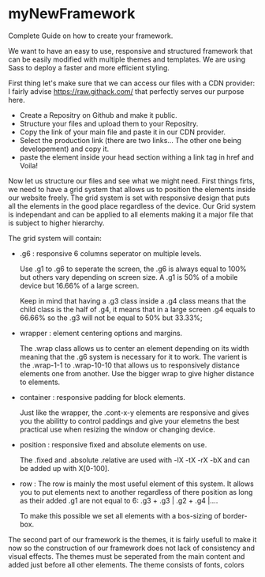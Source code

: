# myNewFramework
Complete Guide on how to create your framework.

We want to have an easy to use, responsive and structured framework that can be easily modified with multiple themes and templates. We are using Sass to deploy a faster and more efficient styling.

First thing let's make sure that we can access our files with a CDN provider: I fairly advise https://raw.githack.com/ that perfectly serves our purpose here.
- Create a Repositry on Github and make it public.
- Structure your files and upload them to your Repositry.
- Copy the link of your main file and paste it in our CDN provider.
- Select the production link (there are two links… The other one being developement) and copy it.
- paste the element inside your head section withing a link tag in href and Voila!

Now let us structure our files and see what we might need. First things firts, we need to have a grid system that allows us to position the elements inside our website freely. The grid system is set with responsive design that puts all the elements in the good place regardless of the device. Our Grid system is independant and can be applied to all elements making it a major file that is subject to higher hierarchy.

The grid system will contain:
+ .g6 : responsive 6 columns seperator on multiple levels.
    
    Use .g1 to .g6 to seperate the screen, the .g6 is always equal to 100% but others vary depending on screen size. A .g1 is 50% of a mobile device but 16.66% of a large screen.

    Keep in mind that having a .g3 class inside a .g4 class means that the child class is the half of .g4, it means that in a large screen .g4 equals to 66.66% so the .g3 will not be equal to 50% but 33.33%;

+ wrapper : element centering options and margins.

    The .wrap class allows us to center an element depending on its width meaning that the .g6 system is necessary for it to work.
    The varient is the .wrap-1-1 to .wrap-10-10 that allows us to responsively distance elements one from another. Use the bigger wrap to give higher distance to elements.

+ container : responsive padding for block elements.

    Just like the wrapper, the .cont-x-y elements are responsive and gives you the abilitty to control paddings and give your elemetns the best practical use when resizing the window or changing device.

+ position : responsive fixed and absolute elements on use.

    The .fixed and .absolute .relative are used with -lX -tX -rX -bX and can be added up with X[0-100].

+ row :
     The row is mainly the most useful element of this system. It allows you to put elements next to another regardless of there position as long as their added .g1 are not equal to 6: .g3 + .g3 | .g2 + .g4 |….

     To make this possible we set all elements with a bos-sizing of border-box.

The second part of our framework is the themes, it is fairly usefull to make it now so the construction of our framework does not lack of consistency and visual effects. The themes must be seperated from the main content and added just before all other elements. The theme consists of fonts, colors 